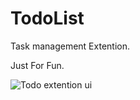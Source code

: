 # TodoList

Task management Extention.

Just For Fun.

![Todo extention ui](https://prnt.sc/4P11zjwJ02CC)
